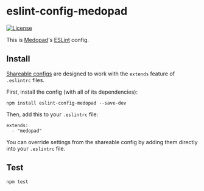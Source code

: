 # eslint-config-medopad

[![License](http://img.shields.io/badge/license-MIT-green.svg?style=flat-square)](LICENSE)

This is [Medopad](http://medopad.com)'s [ESLint](http://eslint.org) config.

## Install

[Shareable configs](http://eslint.org/docs/developer-guide/shareable-configs) are designed to work with the `extends` feature of `.eslintrc` files.

First, install the config (with all of its dependencies):

```
npm install eslint-config-medopad --save-dev
```

Then, add this to your `.eslintrc` file:

```
extends:
  - "medopad"
```

You can override settings from the shareable config by adding them directly into your `.eslintrc` file.

## Test

```
npm test
```
